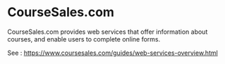 # CourseSales.com 

CourseSales.com provides web services that offer information about courses, and enable users to complete online forms.

See : https://www.coursesales.com/guides/web-services-overview.html